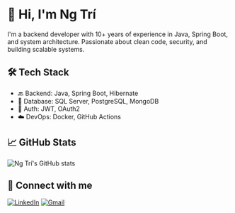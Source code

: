 # 👋 Hi, I'm Ng Trí
I'm a backend developer with 10+ years of experience in Java, Spring Boot, and system architecture. Passionate about clean code, security, and building scalable systems.

## 🛠️ Tech Stack
- 🔙 Backend: Java, Spring Boot, Hibernate
- 🧱 Database: SQL Server, PostgreSQL, MongoDB
- 🔐 Auth: JWT, OAuth2
- ☁️ DevOps: Docker, GitHub Actions

## 📈 GitHub Stats
![Ng Trí's GitHub stats](https://github-readme-stats.vercel.app/api?username=ngtrie&show_icons=true&theme=tokyonight)

## 🔗 Connect with me
[![LinkedIn](https://img.shields.io/badge/-LinkedIn-blue?style=flat&logo=linkedin)](https://www.linkedin.com/in/your-profile)
[![Gmail](https://img.shields.io/badge/-Email-red?style=flat&logo=gmail&logoColor=white)](mailto:your-email@gmail.com)
